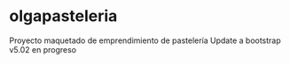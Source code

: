 # olgapasteleria
Proyecto maquetado de emprendimiento de pastelería
Update a bootstrap v5.02 en progreso
